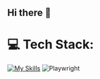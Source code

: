 ## Hi there 👋

<!--
**JirattichaiWantapho/JirattichaiWantapho** is a ✨ _special_ ✨ repository because its `README.md` (this file) appears on your GitHub profile.

Here are some ideas to get you started:

- 🔭 I’m currently working on ...
- 🌱 I’m currently learning ...
- 👯 I’m looking to collaborate on ...
- 🤔 I’m looking for help with ...
- 💬 Ask me about ...
- 📫 How to reach me: ...
- 😄 Pronouns: ...
- ⚡ Fun fact: ...
-->

# 💻 Tech Stack:
[![My Skills](https://skillicons.dev/icons?i=js,html,css,react,jest,cypress,playwright)](https://skillicons.dev)
![Playwright]([https://img.shields.io/badge/Playwright-45ba4b?style=for-the-badge&logo=playwright&logoColor=white](https://user-images.githubusercontent.com/90125292/234155932-6b387fce-6fe3-489a-a7d2-6b687523b229.svg))

